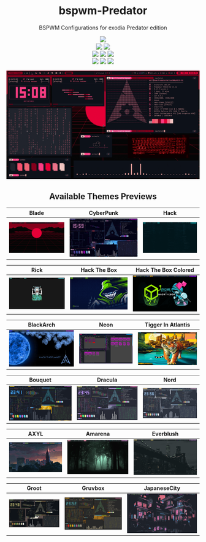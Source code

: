 <h1 align="center"> bspwm-Predator </h1>
<p align="center"> BSPWM Configurations for exodia Predator edition </p>

<!-- shields -->

<p align="center">
  <img src="https://img.shields.io/github/license/Exodia-OS/bspwm-Predator?style=for-the-badge">
  </br>
  <img src="https://img.shields.io/badge/Maintained%3F-Yes-green?style=for-the-badge">
  <img src="https://img.shields.io/github/issues/Exodia-OS/bspwm-Predator?color=purple&style=for-the-badge">
  </br>
  <img src="https://img.shields.io/github/stars/Exodia-OS/bspwm-Predator?style=for-the-badge">
  <img src="https://img.shields.io/github/forks/Exodia-OS/bspwm-Predator?color=teal&style=for-the-badge">
  <img src="https://img.shields.io/github/repo-size/Exodia-OS/bspwm-Predator?color=blueviolet&style=for-the-badge">
  </br>
  <img src="https://img.shields.io/github/languages/count/Exodia-OS/bspwm-Predator?color=red&style=for-the-badge">
  <img src="https://img.shields.io/github/languages/code-size/Exodia-OS/bspwm-Predator?color=yellow&style=for-the-badge">
  <img src="https://img.shields.io/github/last-commit/Exodia-OS/bspwm-Predator?color=deeppink&style=for-the-badge">
</p>

<!-- shields -->

<!-- reviewing themes -->
[![Predator](GIFs/Predator.gif)](https://drive.google.com/file/d/1oAnRYYdb1zVIZLnppeKMABg10MFjrGJ6/view?usp=sharing)

<!-- reviewing themes -->

<!-- ###########################################  ########################################### -->

<!-- Available Themes Previews -->

<h2 align="center">Available Themes Previews</h2>

|Blade|CyberPunk|Hack|
|--|--|--|
| ![](GIFs/Blade.gif) | ![](GIFs/CyberPunk.gif) | ![](GIFs/Hack.gif) |

|Rick|Hack The Box|Hack The Box Colored|
|--|--|--|
| ![](GIFs/Rick.gif) | ![](GIFs/HackTheBox.gif) | ![](GIFs/HackTheBoxColored.gif) |

|BlackArch|Neon|Tigger In Atlantis|
|--|--|--|
| ![](GIFs/BlackArch.gif) | ![](GIFs/Neon.gif) | ![](GIFs/TiggerInAtlantis.gif) |

|Bouquet|Dracula|Nord|
|--|--|--|
| ![](GIFs/Bouquet.gif) | ![](GIFs/Dracula.gif) | ![](GIFs/Nord.gif) |

|AXYL|Amarena|Everblush|
|--|--|--|
| ![](GIFs/AXYL.gif) | ![](GIFs/Amarena.gif) | ![](GIFs/Everblush.gif) |

|Groot|Gruvbox|JapaneseCity|
|--|--|--|
| ![](GIFs/Groot.gif) | ![](GIFs/Gruvbox.gif) | ![](GIFs/JapaneseCity.gif) |

<!-- Available Themes Previews -->

<!-- ########################################### END ########################################### -->
